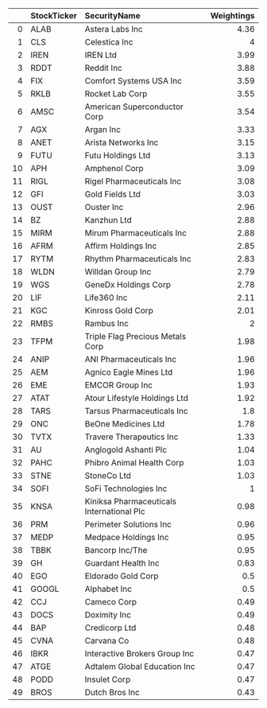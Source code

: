 |    | StockTicker   | SecurityName                              |   Weightings |
|---:|:--------------|:------------------------------------------|-------------:|
|  0 | ALAB          | Astera Labs Inc                           |         4.36 |
|  1 | CLS           | Celestica Inc                             |         4    |
|  2 | IREN          | IREN Ltd                                  |         3.99 |
|  3 | RDDT          | Reddit Inc                                |         3.88 |
|  4 | FIX           | Comfort Systems USA Inc                   |         3.59 |
|  5 | RKLB          | Rocket Lab Corp                           |         3.55 |
|  6 | AMSC          | American Superconductor Corp              |         3.54 |
|  7 | AGX           | Argan Inc                                 |         3.33 |
|  8 | ANET          | Arista Networks Inc                       |         3.15 |
|  9 | FUTU          | Futu Holdings Ltd                         |         3.13 |
| 10 | APH           | Amphenol Corp                             |         3.09 |
| 11 | RIGL          | Rigel Pharmaceuticals Inc                 |         3.08 |
| 12 | GFI           | Gold Fields Ltd                           |         3.03 |
| 13 | OUST          | Ouster Inc                                |         2.96 |
| 14 | BZ            | Kanzhun Ltd                               |         2.88 |
| 15 | MIRM          | Mirum Pharmaceuticals Inc                 |         2.88 |
| 16 | AFRM          | Affirm Holdings Inc                       |         2.85 |
| 17 | RYTM          | Rhythm Pharmaceuticals Inc                |         2.83 |
| 18 | WLDN          | Willdan Group Inc                         |         2.79 |
| 19 | WGS           | GeneDx Holdings Corp                      |         2.78 |
| 20 | LIF           | Life360 Inc                               |         2.11 |
| 21 | KGC           | Kinross Gold Corp                         |         2.01 |
| 22 | RMBS          | Rambus Inc                                |         2    |
| 23 | TFPM          | Triple Flag Precious Metals Corp          |         1.98 |
| 24 | ANIP          | ANI Pharmaceuticals Inc                   |         1.96 |
| 25 | AEM           | Agnico Eagle Mines Ltd                    |         1.96 |
| 26 | EME           | EMCOR Group Inc                           |         1.93 |
| 27 | ATAT          | Atour Lifestyle Holdings Ltd              |         1.92 |
| 28 | TARS          | Tarsus Pharmaceuticals Inc                |         1.8  |
| 29 | ONC           | BeOne Medicines Ltd                       |         1.78 |
| 30 | TVTX          | Travere Therapeutics Inc                  |         1.33 |
| 31 | AU            | Anglogold Ashanti Plc                     |         1.04 |
| 32 | PAHC          | Phibro Animal Health Corp                 |         1.03 |
| 33 | STNE          | StoneCo Ltd                               |         1.03 |
| 34 | SOFI          | SoFi Technologies Inc                     |         1    |
| 35 | KNSA          | Kiniksa Pharmaceuticals International Plc |         0.98 |
| 36 | PRM           | Perimeter Solutions Inc                   |         0.96 |
| 37 | MEDP          | Medpace Holdings Inc                      |         0.95 |
| 38 | TBBK          | Bancorp Inc/The                           |         0.95 |
| 39 | GH            | Guardant Health Inc                       |         0.83 |
| 40 | EGO           | Eldorado Gold Corp                        |         0.5  |
| 41 | GOOGL         | Alphabet Inc                              |         0.5  |
| 42 | CCJ           | Cameco Corp                               |         0.49 |
| 43 | DOCS          | Doximity Inc                              |         0.49 |
| 44 | BAP           | Credicorp Ltd                             |         0.48 |
| 45 | CVNA          | Carvana Co                                |         0.48 |
| 46 | IBKR          | Interactive Brokers Group Inc             |         0.47 |
| 47 | ATGE          | Adtalem Global Education Inc              |         0.47 |
| 48 | PODD          | Insulet Corp                              |         0.47 |
| 49 | BROS          | Dutch Bros Inc                            |         0.43 |